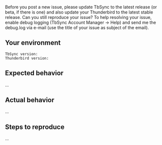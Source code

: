 Before you post a new issue, please update TbSync to the latest release (or beta, if there is one) and also update your Thunderbird to the latest stable release. Can you still reproduce your issue?
To help resolving your issue, enable debug logging (TbSync Account Manager -> Help) and send me the debug.log via e-mail (use the title of your issue as subject of the email).

## Your environment

```
TbSync version:
Thunderbird version:
```

## Expected behavior
...

## Actual behavior
...

## Steps to reproduce
...
